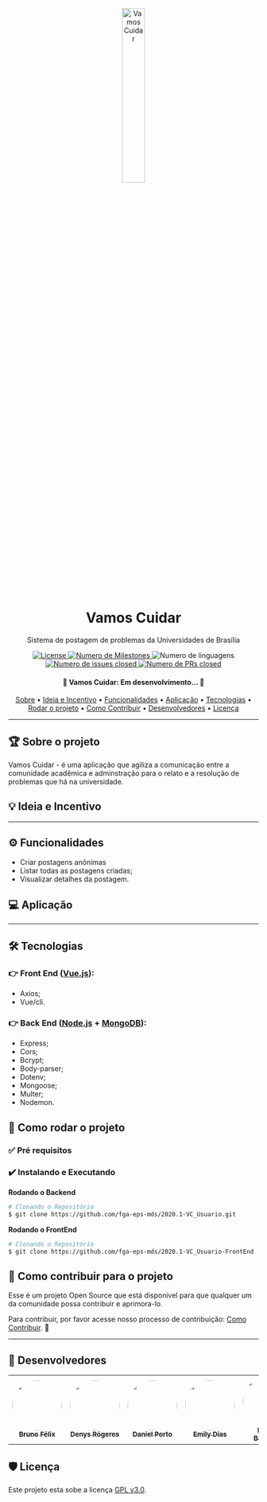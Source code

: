 <!--- Logo, Título e Descrição -->

<div align="center">
    <img width=30% src="docs/Imagens/vamosCuidarIcon.png" alt="Vamos Cuidar" class="lg">
</div>

<h1 align="center">Vamos Cuidar</h1>

<p align="center"> Sistema de postagem de problemas da Universidades de Brasília</p>


<!--- Badges -->

<div align="center">
    <a href="https://github.com/fga-eps-mds/2020.1-Vamos_Cuidar-Usuario/blob/master/LICENSE">
        <img alt="License" src="https://img.shields.io/github/license/fga-eps-mds/2020.1-Vamos_Cuidar-Usuario">
    </a>
    <a href="https://github.com/fga-eps-mds/2020.1-Vamos_Cuidar-Usuario/milestones">
        <img alt="Numero de Milestones" src="https://img.shields.io/github/milestones/all/fga-eps-mds/2020.1-Vamos_Cuidar-Usuario">
    </a>
    <a><img alt="Numero de linguagens" src="https://img.shields.io/github/languages/count/fga-eps-mds/2020.1-VC_Usuario"></a>
    <!---<a href="https://github.com/fga-eps-mds/2020.1-Vamos_Cuidar-Usuario/issues?q=is%3Aissue+is%3Aclosed">
        <img alt="Versão da Release" src="https://img.shields.io/github/v/release/fga-eps-mds/2020.1-VC_Usuario">
    </a>-->
    <a href="https://github.com/fga-eps-mds/2020.1-VC_Usuario/issues">
        <img alt="Numero de issues closed" src="https://img.shields.io/github/issues-closed/fga-eps-mds/2020.1-VC_Usuario">
    </a>
    <a href="https://github.com/fga-eps-mds/2020.1-VC_Usuario/pulls">
        <img alt="Numero de PRs closed" src="https://img.shields.io/github/issues-pr-closed/fga-eps-mds/2020.1-VC_Usuario">
    </a>
	
</div>

<h4 align="center"> 
	🚧  Vamos Cuidar: Em desenvolvimento...  🚧
</h4>


<!--- Sumário -->

<p align="center">
	 <a href="#-sobre-o-projeto">Sobre</a> •
	 <a href="#-ideia e Incentivo">Ideia e Incentivo</a> •
	 <a href="#-funcionalidades">Funcionalidades</a> • 
	 <a href="#-aplicação">Aplicação</a> • 
	 <a href="#-tecnologias">Tecnologias</a> • 
	 <a href="#-como-rodar-o-projeto">Rodar o projeto</a> • 
	 <a href="#-como-contribuir-para-o-projeto">Como Contribuir</a> • 
	 <a href="#-desenvolvedores">Desenvolvedores</a> • 
	 <a href="#-liçensa">Licença</a>
</p>


---


## 🏆 Sobre o projeto
Vamos Cuidar - é uma aplicação que agiliza a comunicação entre a comunidade acadêmica e adminstração para o relato e a resolução de problemas que há na universidade.


## 💡 Ideia e Incentivo




---


## ⚙️ Funcionalidades
- Criar postagens anônimas
- Listar todas as postagens criadas;
- Visualizar detalhes da postagem.


## 💻 Aplicação


---


## 🛠 Tecnologias

### :point_right: Front End ([Vue.js](https://vuejs.org/)):
  - Axios;
  - Vue/cli.

### :point_right: Back End ([Node.js](https://nodejs.org/en/) + [MongoDB](https://www.mongodb.com/)):
- Express;
- Cors;
- Bcrypt;
- Body-parser;
- Dotenv;
- Mongoose;
- Multer;
- Nodemon.


## 🚀 Como rodar o projeto

### :white_check_mark: Pré requisitos

### :heavy_check_mark: Instalando e Executando

**Rodando o Backend**
```bash
# Clonando o Repositório
$ git clone https://github.com/fga-eps-mds/2020.1-VC_Usuario.git
```

**Rodando o FrontEnd**
```bash
# Clonando o Repositório
$ git clone https://github.com/fga-eps-mds/2020.1-VC_Usuario-FrontEnd
```


## 🤝 Como contribuir para o projeto

Esse é um projeto Open Source que está disponível para que qualquer um da comunidade possa contribuir e aprimora-lo.

Para contribuir, por favor acesse nosso processo de contribuição: [Como Contribuir](https://github.com/fga-eps-mds/2020.1-VC_Usuario/blob/develop/CONTRIBUTING.md). :punch:


---


## 💆‍ Desenvolvedores

<table>
    <tr>
        <td align="center"><a href="https://github.com/Bruno-Felix"><img style="border-radius: 50%;" src="https://avatars2.githubusercontent.com/u/38890440?s=400&u=9c14ab68fc12dbeb25956056fe86bb075d138fa5&v=4" width="100px;" alt=""/><br /><sub><b>Bruno Félix</b></sub></a><br /><a href="https://github.com/Bruno-Felix"></a></td>
        <td align="center"><a href="https://github.com/DenysRogeres"><img style="border-radius: 50%;" src="https://avatars0.githubusercontent.com/u/54676096?s=400&u=7b70aa8d6bd5ef6edffcd43686e81beb60546027&v=4" width="100px;" alt=""/><br /><sub><b>Denys Rógeres</b></sub></a><br /><a href="https://github.com/DenysRogeres"></a></td>
        <td align="center"><a href="https://github.com/DanielPortods"><img style="border-radius: 50%;" src="https://avatars3.githubusercontent.com/u/48573556?s=400&u=e1d90cb87288030c0fcb57a9b537dd88a77e1525&v=4" width="100px;" alt=""/><br /><sub><b>Daniel Porto</b></sub></a><br /><a href="https://github.com/DanielPortods"></a></td>
        <td align="center"><a href="https://github.com/emysdias"><img style="border-radius: 50%;" src="https://avatars3.githubusercontent.com/u/52640974?s=400&u=78292e0e872227c1bc7da0352748d0a12306ea39&v=4" width="100px;" alt=""/><br /><sub><b>Emily Dias</b></sub></a><br /><a href="https://github.com/emysdias"></a></td>
        <td align="center"><a href="https://github.com/daniel-bm"><img style="border-radius: 50%;" src="https://avatars1.githubusercontent.com/u/38585724?s=400&u=46d21bc14c3d1acce6829b8a96329d23f432549f&v=4" width="100px;" alt=""/><br /><sub><b>Daniel Barcelos</b></sub></a><br /><a href="https://github.com/daniel-bm"></a></td>
        <td align="center"><a href="https://github.com/enzoggqs"><img style="border-radius: 50%;" src="https://avatars3.githubusercontent.com/u/38733364?s=400&u=03933ce39868586c14b93dc9c99f37c19bb9ee9b&v=4" width="100px;" alt=""/><br /><sub><b>Enzo Gabriel</b></sub></a><br /><a href="https://github.com/enzoggqs"></a></td> 
    </tr>
</table>


## 🛡️ Licença

Este projeto esta sobe a licença [GPL v3.0](https://github.com/fga-eps-mds/2020.1-VC_Usuario/blob/master/LICENSE).
